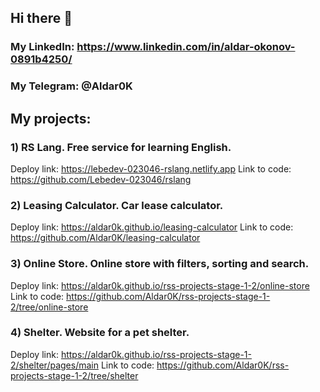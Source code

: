 ## Hi there 👋

### My LinkedIn: https://www.linkedin.com/in/aldar-okonov-0891b4250/
### My Telegram: @Aldar0K

## My projects:
### 1) RS Lang. Free service for learning English.
Deploy link: https://lebedev-023046-rslang.netlify.app
Link to code: https://github.com/Lebedev-023046/rslang

### 2) Leasing Calculator. Car lease calculator.
Deploy link: https://aldar0k.github.io/leasing-calculator
Link to code: https://github.com/Aldar0K/leasing-calculator

### 3) Online Store. Online store with filters, sorting and search.
Deploy link: https://aldar0k.github.io/rss-projects-stage-1-2/online-store
Link to code: https://github.com/Aldar0K/rss-projects-stage-1-2/tree/online-store

### 4) Shelter. Website for a pet shelter.
Deploy link: https://aldar0k.github.io/rss-projects-stage-1-2/shelter/pages/main
Link to code: https://github.com/Aldar0K/rss-projects-stage-1-2/tree/shelter

